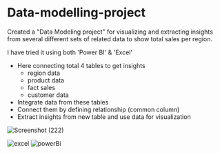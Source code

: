 # Data-modelling-project


Created a "Data Modeling project" for visualizing and extracting insights from several different sets of related data to show total sales per region.


I have tried it using both 'Power BI' & 'Excel'

- Here connecting total 4 tables to get insights
  - region data
  - product data
  - fact sales
  - customer data
- Integrate data from these tables
- Connect them by defining relationship (common column)
- Extract insights from new table and use data for visualization



![Screenshot (222)](https://user-images.githubusercontent.com/78147828/189858235-10fc3b43-85f3-49a8-bf7d-e27d370e4c71.png)


![excel](https://user-images.githubusercontent.com/78147828/189744889-207e6780-d7e5-4ade-8269-c04d362633f1.png)
![powerBi](https://user-images.githubusercontent.com/78147828/189745100-55993ddb-f9f3-4e4f-8c5a-61e807a9346c.png)
